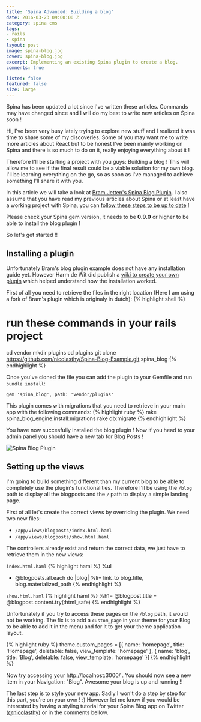 ```yaml
---
title: 'Spina Advanced: Building a blog'
date: 2016-03-23 09:00:00 Z
category: spina cms
tags:
- rails
- spina
layout: post
image: spina-blog.jpg
cover: spina-blog.jpg
excerpt: Implementing an existing Spina plugin to create a blog.
comments: true

listed: false
featured: false
size: large
---
```


<div class="alert alert-warning">
Spina has been updated a lot since I've written these articles. Commands may have changed since and I will do my best to write new articles on Spina soon !
</div>

Hi, I've been very busy lately trying to explore new stuff and I realized it was time to share some of my discoveries. Some of you may want me to write more articles about React but to be honest I've been mainly working on Spina and there is so much to do on it, really enjoying everything about it !

Therefore I'll be starting a project with you guys: Building a blog ! This will allow me to see if the final result could be a viable solution for my own blog. I'll be learning everything on the go, so as soon as I've managed to achieve something I'll share it with you.

In this article we will take a look at [Bram Jetten's Spina Blog Plugin](https://github.com/Bramjetten/Spina-Blog-Example). I also assume that you have read my previous articles about Spina or at least have a working project with Spina, you can [follow these steps to be up to date]({{site.baseurl}}/spina-rails-cms/) !

<div class="alert alert-warning">
Please check your Spina gem version, it needs to be <b>0.9.0</b> or higher to be able to install the blog plugin !
</div>

So let's get started !!

## Installing a plugin

Unfortunately Bram's blog plugin example does not have any installation guide yet. However Harm de Wit did publish a [wiki to create your own plugin](https://github.com/denkGroot/Spina/wiki/How-to-create-a-plugin) which helped understand how the installation worked.

First of all you need to retrieve the files in the right location (Here I am using a fork of Bram's plugin which is originaly in dutch):
{% highlight shell %}
# run these commands in your rails project
cd vendor
mkdir plugins
cd plugins
git clone https://github.com/nicolasthy/Spina-Blog-Example.git spina_blog
{% endhighlight %}

Once you've cloned the file you can add the plugin to your Gemfile and run `bundle install`:

`gem 'spina_blog', path: 'vendor/plugins'`

This plugin comes with migrations that you need to retrieve in your main app with the following commands:
{% highlight ruby %}
rake spina_blog_engine:install:migrations
rake db:migrate
{% endhighlight %}

You have now succesfully installed the blog plugin ! Now if you head to your admin panel you should have a new tab for Blog Posts !

![Spina Blog Plugin]({{site.baseurl}}/images/blog-admin-plugin.png "Spina Blog Plugin")

## Setting up the views

I'm going to build something different than my current blog to be able to completely use the plugin's functionalities. Therefore I'll be using the `/blog` path to display all the blogposts and the `/` path to display a simple landing page.

First of all let's create the correct views by overriding the plugin. We need two new files:

  * `/app/views/blogposts/index.html.haml`
  * `/app/views/blogposts/show.html.haml`

The controllers already exist and return the correct data, we just have to retrieve them in the new views:

`index.html.haml`
{% highlight haml %}
%ul
  - @blogposts.all.each do |blog|
    %li= link_to blog.title, blog.materialized_path
{% endhighlight %}


`show.html.haml`
{% highlight haml %}
%h1= @blogpost.title
= @blogpost.content.try(:html_safe)
{% endhighlight %}

Unfortunately if you try to access these pages on the `/blog` path, it would not be working.
The fix is to add a `custom_page` in your theme for your Blog to be able to add it in the menu and for it to get your theme application layout.

{% highlight ruby %}
theme.custom_pages = [{
  name:           'homepage',
  title:          'Homepage',
  deletable:      false,
  view_template:  'homepage'
},
{
  name: 'blog',
  title: 'Blog',
  deletable: false,
  view_template: 'homepage'
}]
{% endhighlight %}

Now try accessing your http://localhost:3000/ . You should now see a new item in your Navigation: "Blog". Awesome your blog is up and running !!

The last step is to style your new app. Sadly I won't do a step by step for this part, you're on your own ! :)
However let me know if you would be interested by having a styling tutorial for your Spina Blog app on Twitter ([@nicolasthy](http://twitter.com/home?status=@nicolasthy)) or in the comments bellow.
